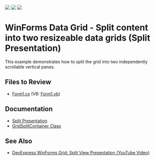 <!-- default badges list -->
![](https://img.shields.io/endpoint?url=https://codecentral.devexpress.com/api/v1/VersionRange/128626616/13.1.4%2B)
[![](https://img.shields.io/badge/Open_in_DevExpress_Support_Center-FF7200?style=flat-square&logo=DevExpress&logoColor=white)](https://supportcenter.devexpress.com/ticket/details/E3585)
[![](https://img.shields.io/badge/📖_How_to_use_DevExpress_Examples-e9f6fc?style=flat-square)](https://docs.devexpress.com/GeneralInformation/403183)
<!-- default badges end -->

# WinForms Data Grid - Split content into two resizeable data grids (Split Presentation)

This example demonstrates how to split the grid into two independently scrollable vertical panes.


## Files to Review

* [Form1.cs](./CS/Form1.cs) (VB: [Form1.vb](./VB/Form1.vb))


## Documentation

* [Split Presentation](https://docs.devexpress.com/WindowsForms/10872/controls-and-libraries/data-grid/split-presentation)
* [GridSplitContainer Class](https://docs.devexpress.com/WindowsForms/DevExpress.XtraGrid.GridSplitContainer)


## See Also

* [DevExpress WinForms Grid: Split View Presentation (YouTube Video)](https://www.youtube.com/watch?v=CWSdRBiCj9M)
